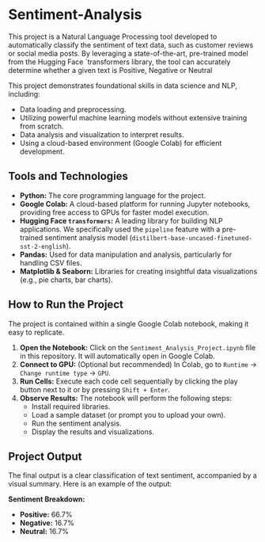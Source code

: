 # Sentiment-Analysis
This project is a Natural Language Processing tool developed to automatically classify the sentiment of text data, such as customer reviews or social media posts. By leveraging a state-of-the-art, pre-trained model from the Hugging Face `transformers library, the tool can accurately determine whether a given text is Positive, Negative or Neutral

This project demonstrates foundational skills in data science and NLP, including:
-   Data loading and preprocessing.
-   Utilizing powerful machine learning models without extensive training from scratch.
-   Data analysis and visualization to interpret results.
-   Using a cloud-based environment (Google Colab) for efficient development.

## Tools and Technologies

-   **Python:** The core programming language for the project.
-   **Google Colab:** A cloud-based platform for running Jupyter notebooks, providing free access to GPUs for faster model execution.
-   **Hugging Face `transformers`:** A leading library for building NLP applications. We specifically used the `pipeline` feature with a pre-trained sentiment analysis model (`distilbert-base-uncased-finetuned-sst-2-english`).
-   **Pandas:** Used for data manipulation and analysis, particularly for handling CSV files.
-   **Matplotlib & Seaborn:** Libraries for creating insightful data visualizations (e.g., pie charts, bar charts).

## How to Run the Project

The project is contained within a single Google Colab notebook, making it easy to replicate.

1.  **Open the Notebook:** Click on the `Sentiment_Analysis_Project.ipynb` file in this repository. It will automatically open in Google Colab.
2.  **Connect to GPU:** (Optional but recommended) In Colab, go to `Runtime` -> `Change runtime type` -> `GPU`.
3.  **Run Cells:** Execute each code cell sequentially by clicking the play button next to it or by pressing `Shift + Enter`.
4.  **Observe Results:** The notebook will perform the following steps:
    -   Install required libraries.
    -   Load a sample dataset (or prompt you to upload your own).
    -   Run the sentiment analysis.
    -   Display the results and visualizations.

## Project Output

The final output is a clear classification of text sentiment, accompanied by a visual summary. Here is an example of the output:

**Sentiment Breakdown:**
- **Positive:** 66.7%
- **Negative:** 16.7%
- **Neutral:** 16.7%
